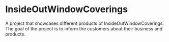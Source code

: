 # InsideOutWindowCoverings

A project that showcases different products of InsideOutWindowCoverings. The goal of the project is to inform the customers about their business and products.
